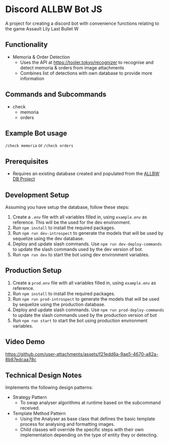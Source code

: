 # Discord ALLBW Bot JS

A project for creating a discord bot with convenience functions relating to the game Assault Lily Last Bullet W

## Functionality
- Memoria & Order Detection
    - Uses the API at https://tooler.tokyo/recognizer to recognise and detect memoria & orders from image attachments
    - Combines list of detections with own database to provide more information

## Commands and Subcommands

- check
    - memoria
    - orders

## Example Bot usage

`/check memoria`
or
`/check orders`

## Prerequisites

- Requires an existing database created and populated from the [ALLBW DB Project](https://github.com/Anomalous-Sentiment/Mini-ALLBW-DB)

## Development Setup

Assuming you have setup the database, follow these steps:

1. Create a `.env` file with all variables filled in, using `example.env` as reference. This will be the used for the dev environment. 
2. Run `npm install` to install the required packages.
3. Run `npm run dev-introspect` to generate the models that will be used by sequelize using the dev database.
4. Deploy and update slash commands. Use `npm run dev-deploy-commands` to update the slash commands used by the dev version of bot.
5. Run `npm run dev` to start the bot using dev environment variables.

## Production Setup

1. Create a `prod.env` file with all variables filled in, using `example.env` as reference. 
2. Run `npm install` to install the required packages.
3. Run `npm run prod-introspect` to generate the models that will be used by sequelize using the production database. 
4. Deploy and update slash commands. Use `npm run prod-deploy-commands` to update the slash commands used by the production version of bot
5. Run `npm run start` to start the bot using production environment variables. 

## Video Demo

https://github.com/user-attachments/assets/f21edd6a-9ae5-4670-a82a-8b87edcaa78c

## Technical Design Notes

Implements the following design patterns:

- Strategy Pattern
    - To swap analyser algorithms at runtime based on the subcommand received.
- Template Method Pattern
    - Using the Analyser as base class that defines the basic template process for analysing and formatting images.
    - Child classes will override the specific steps with their own implementation depending on the type of entity they or detecting.